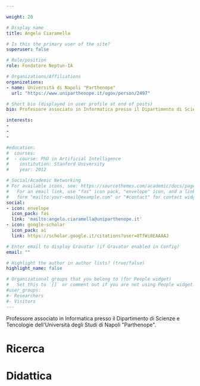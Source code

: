```yaml
---

weight: 20

# Display name
title: Angelo Ciaramella

# Is this the primary user of the site?
superuser: false

# Role/position
role: Fondatore Neptun-IA

# Organizations/Affiliations
organizations:
- name: Università di Napoli "Parthenope"
  url: "https://www.uniparthenope.it/ugov/person/2497"

# Short bio (displayed in user profile at end of posts)
bio: Professore associato in Informatica presso il Dipartimento di Scienze e Tencologie dell'Università degli Studi di Napoli "Parthenope". Direttore del Laboratorio di Ricerca Computational Intelligence & Smart System Lab.

interests:
-
-
-

#education:
#  courses:
#  - course: PhD in Artificial Intelligence
#    institution: Stanford University
#    year: 2012

# Social/Academic Networking
# For available icons, see: https://sourcethemes.com/academic/docs/page-builder/#icons
#   For an email link, use "fas" icon pack, "envelope" icon, and a link in the
#   form "mailto:your-email@example.com" or "#contact" for contact widget.
social:
- icon: envelope
  icon_pack: fas
  link: 'mailto:angelo.ciaramella@uniparthenope.it'
- icon: google-scholar
  icon_pack: ai
  link: https://scholar.google.it/citations?user=8TfWi0EAAAAJ

# Enter email to display Gravatar (if Gravatar enabled in Config)
email: ""

# Highlight the author in author lists? (true/false)
highlight_name: false

# Organizational groups that you belong to (for People widget)
#   Set this to `[]` or comment out if you are not using People widget.
#user_groups:
#- Researchers
#- Visitors
---
```


Professore associato in Informatica presso il Dipartimento di Scienze e Tencologie dell'Università degli Studi di Napoli "Parthenope". 

# Ricerca

# Didattica

